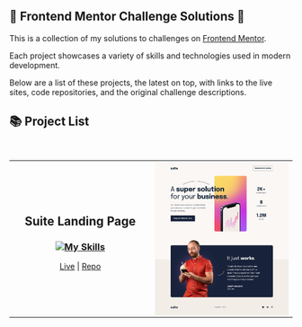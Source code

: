 ## 🎨 Frontend Mentor Challenge Solutions 🎨

This is a collection of my solutions to challenges on [Frontend Mentor](https://frontendmentor.io).

Each project showcases a variety of skills and technologies used in modern development.

Below are a list of these projects, the latest on top, with links to the live sites, code repositories, and the original challenge descriptions.

## 📚 Project List

<br>

<!-- Social Media Dashboard -->
<table align="center">
  <tr>
    <td width="50%">
      <h2 align="center">Suite Landing Page</h2>
      <h3 align="center">
        <a href="https://skillicons.dev">
          <img src="https://skillicons.dev/icons?i=html,css" alt="My Skills">
        </a>
      </h3>
      <p align="center">
        <a href="https://fe-24-011-suite-landing-page.vercel.app/" target="_blank">Live</a> | <a href="https://github.com/katrien-s/fe-24-011-suite-landing-page" target="_blank">Repo</a>
      </p>
    </td>
    <td width="50%">
      <picture>
        <a href="https://fe-24-011-suite-landing-page.vercel.app/" target="_blank">
          <img alt="Suite Landing Page preview" src="https://github.com/katrien-s/fe-24-011-suite-landing-page/blob/main/screenshot.jpg" align="center">
        </a>
      </picture>
    </td>
  </tr>
</table>
